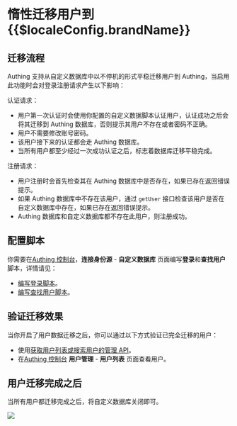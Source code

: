 # 惰性迁移用户到 {{$localeConfig.brandName}}

<LastUpdated/>

<!-- ::: hint-warning
只有**企业版**用户能够使用连接自定义数据库功能，详情请见 [https://authing.cn/pricing](https://authing.cn/pricing)。如果你想试用，请联系 176-0250-2507 或 xuziqiang@authing.cn。
::: -->

## 迁移流程

Authing 支持从自定义数据库中以不停机的形式平稳迁移用户到 Authing，当启用此功能时会对登录注册请求产生以下影响：

认证请求：

- 用户第一次认证时会使用你配置的自定义数据脚本认证用户，认证成功之后会将其迁移到 Authing 数据库，否则提示其用户不存在或者密码不正确。
- 用户不需要修改账号密码。
- 该用户接下来的认证都会走 Authing 数据库。
- 当所有用户都至少经过一次成功认证之后，标志着数据库迁移平稳完成。

注册请求：

- 用户注册时会首先检查其在 Authing 数据库中是否存在，如果已存在返回错误提示。
- 如果 Authing 数据库中不存在该用户，通过 `getUser` 接口检查该用户是否在自定义数据库中存在，如果已存在返回错误提示。
- Authing 数据库和自定义数据库都不存在此用户，则注册成功。

## 配置脚本

你需要在[Authing 控制台](https://console.authing.cn/console/userpool)，**连接身份源** - **自定义数据库** 页面编写**登录**和**查找用户**脚本，详情请见：

- [编写登录脚本](./configuration/#编写数据库操作脚本)。
- [编写查找用户脚本](./configuration/#编写数据库操作脚本)。

## 验证迁移效果

当你开启了用户数据迁移之后，你可以通过以下方式验证已完全迁移的用户：

- 使用[获取用户列表或搜索用户的管理 API](/reference-new/web/sdk-for-node/management/UsersManagementClient.md#获取用户列表)。
- 在[Authing 控制台](https://console.authing.cn/console/userpool) **用户管理** - **用户列表** 页面查看用户。

## 用户迁移完成之后

当所有用户都迁移完成之后，将自定义数据库关闭即可。

![](https://cdn.authing.cn/blog/20201130175955.png)
